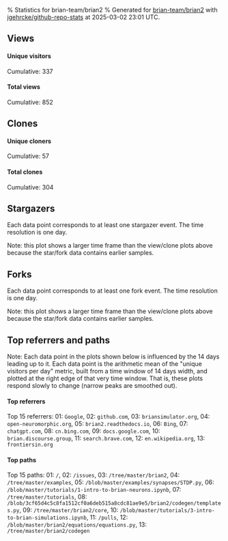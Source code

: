 % Statistics for brian-team/brian2
% Generated for [brian-team/brian2](https://github.com/brian-team/brian2) with [jgehrcke/github-repo-stats](https://github.com/jgehrcke/github-repo-stats) at 2025-03-02 23:01 UTC.


## Views

#### Unique visitors
<div id="chart_views_unique" class="full-width-chart"></div>

Cumulative: 337

#### Total views
<div id="chart_views_total" class="full-width-chart"></div>

Cumulative: 852

<div class="pagebreak-for-print"> </div>

## Clones

#### Unique cloners
<div id="chart_clones_unique" class="full-width-chart"></div>

Cumulative: 57

#### Total clones
<div id="chart_clones_total" class="full-width-chart"></div>

Cumulative: 304



<div class="pagebreak-for-print"> </div>



## Stargazers

Each data point corresponds to at least one stargazer event.
The time resolution is one day.

<div id="chart_stargazers" class="full-width-chart"></div>


Note: this plot shows a larger time frame than the view/clone plots above because the star/fork data contains earlier samples.



## Forks

Each data point corresponds to at least one fork event.
The time resolution is one day.

<div id="chart_forks" class="full-width-chart"></div>


Note: this plot shows a larger time frame than the view/clone plots above because the star/fork data contains earlier samples.



<div class="pagebreak-for-print"> </div>



## Top referrers and paths


Note: Each data point in the plots shown below is influenced by the 14 days
leading up to it. Each data point is the arithmetic mean of the "unique
visitors per day" metric, built from a time window of 14 days width, and
plotted at the right edge of that very time window. That is, these plots
respond slowly to change (narrow peaks are smoothed out).




#### Top referrers


<div id="chart_referrers_top_n_alltime" class="full-width-chart"></div>

Top 15 referrers: 01: `Google`, 02: `github.com`, 03: `briansimulator.org`, 04: `open-neuromorphic.org`, 05: `brian2.readthedocs.io`, 06: `Bing`, 07: `chatgpt.com`, 08: `cn.bing.com`, 09: `docs.google.com`, 10: `brian.discourse.group`, 11: `search.brave.com`, 12: `en.wikipedia.org`, 13: `frontiersin.org`





#### Top paths


<div id="chart_paths_top_n_alltime" class="full-width-chart"></div>

Top 15 paths: 01: `/`, 02: `/issues`, 03: `/tree/master/brian2`, 04: `/tree/master/examples`, 05: `/blob/master/examples/synapses/STDP.py`, 06: `/blob/master/tutorials/1-intro-to-brian-neurons.ipynb`, 07: `/tree/master/tutorials`, 08: `/blob/3cf65d4c5c8fa1512cf0a6deb515a8cdc81ae9e5/brian2/codegen/templates.py`, 09: `/tree/master/brian2/core`, 10: `/blob/master/tutorials/3-intro-to-brian-simulations.ipynb`, 11: `/pulls`, 12: `/blob/master/brian2/equations/equations.py`, 13: `/tree/master/brian2/codegen`


<script type="text/javascript">
    vegaEmbed('#chart_views_unique', {"$schema": "https://vega.github.io/schema/vega-lite/v4.17.0.json", "config": {"arc": {"fill": "#1b1e23"}, "area": {"fill": "#1b1e23"}, "axisBottom": {"domainColor": "#a9b4c4", "gridColor": "#a9b4c4", "labelColor": "#1b1e23", "labelFont": "relative-mono-11-pitch-pro, Menlo, monospace", "tickColor": "#a9b4c4", "titleColor": "#1b1e23", "titleFont": "relative-mono-11-pitch-pro, Menlo, monospace"}, "axisLeft": {"domainColor": "#a9b4c4", "gridColor": "#a9b4c4", "labelColor": "#1b1e23", "labelFont": "relative-mono-11-pitch-pro, Menlo, monospace", "tickColor": "#a9b4c4", "titleColor": "#1b1e23", "titleFont": "relative-mono-11-pitch-pro, Menlo, monospace"}, "axisX": {"grid": false}, "axisY": {"grid": false, "labelBound": true}, "background": "#FFFFFF", "group": {"fill": "#FFFFFF"}, "header": {"fontWeight": 400, "labelFont": "relative-mono-11-pitch-pro, Menlo, monospace", "titleFont": "relative-mono-11-pitch-pro, Menlo, monospace"}, "legend": {"labelFont": "relative-mono-11-pitch-pro, Menlo, monospace", "symbolSize": 200, "symbolType": "circle", "titleFont": "relative-mono-11-pitch-pro, Menlo, monospace"}, "line": {"color": "#1b1e23", "stroke": "#1b1e23"}, "path": {"stroke": "#1b1e23"}, "point": {"color": "#1b1e23", "cursor": "pointer", "filled": true, "size": 20}, "range": {"category": ["#85a2f7", "#ea9755", "#7eb36a", "#f07071", "#bc85d9", "#e587b6", "#a9b4c4", "#d4c05e", "#64b9c4"]}, "style": {"bar": {"fill": "#1b1e23"}, "text": {"font": "relative-mono-11-pitch-pro, Menlo, monospace", "fontWeight": 400}}, "symbol": {"shape": "circle"}, "title": {"anchor": "start", "font": "relative-mono-11-pitch-pro, Menlo, monospace", "fontWeight": 400}, "trail": {"color": "#1b1e23", "stroke": "#1b1e23"}, "view": {"stroke": null}}, "data": {"name": "data-9acd03353cbd4b8889f44dfcc27b51e4"}, "datasets": {"data-9acd03353cbd4b8889f44dfcc27b51e4": [{"time": "2025-02-12T00:00:00+00:00", "views_total": 1, "views_unique": 1}, {"time": "2025-02-13T00:00:00+00:00", "views_total": 38, "views_unique": 18}, {"time": "2025-02-14T00:00:00+00:00", "views_total": 15, "views_unique": 9}, {"time": "2025-02-15T00:00:00+00:00", "views_total": 46, "views_unique": 19}, {"time": "2025-02-16T00:00:00+00:00", "views_total": 11, "views_unique": 7}, {"time": "2025-02-17T00:00:00+00:00", "views_total": 24, "views_unique": 15}, {"time": "2025-02-18T00:00:00+00:00", "views_total": 40, "views_unique": 21}, {"time": "2025-02-19T00:00:00+00:00", "views_total": 73, "views_unique": 13}, {"time": "2025-02-20T00:00:00+00:00", "views_total": 20, "views_unique": 15}, {"time": "2025-02-21T00:00:00+00:00", "views_total": 35, "views_unique": 21}, {"time": "2025-02-22T00:00:00+00:00", "views_total": 14, "views_unique": 11}, {"time": "2025-02-23T00:00:00+00:00", "views_total": 19, "views_unique": 10}, {"time": "2025-02-24T00:00:00+00:00", "views_total": 63, "views_unique": 21}, {"time": "2025-02-25T00:00:00+00:00", "views_total": 54, "views_unique": 17}, {"time": "2025-02-26T00:00:00+00:00", "views_total": 184, "views_unique": 23}, {"time": "2025-02-27T00:00:00+00:00", "views_total": 67, "views_unique": 31}, {"time": "2025-02-28T00:00:00+00:00", "views_total": 38, "views_unique": 20}, {"time": "2025-03-01T00:00:00+00:00", "views_total": 91, "views_unique": 53}, {"time": "2025-03-02T00:00:00+00:00", "views_total": 19, "views_unique": 12}]}, "encoding": {"tooltip": [{"field": "views_unique", "format": ".1f", "title": "views (u)", "type": "quantitative"}, {"field": "time", "format": "%B %e, %Y", "title": "date", "type": "temporal"}], "x": {"axis": {"labelAngle": 25}, "field": "time", "scale": {"domain": ["2025-02-12", "2025-03-02"]}, "timeUnit": "yearmonthdate", "title": "date", "type": "temporal"}, "y": {"axis": {}, "field": "views_unique", "scale": {"domain": [0, 58.300000000000004], "type": "linear", "zero": true}, "title": "unique views per day", "type": "quantitative"}}, "height": 200, "mark": {"point": true, "type": "line"}, "padding": 10, "width": "container"}, {"actions": false, "renderer": "svg"}).catch(console.error);
vegaEmbed('#chart_views_total', {"$schema": "https://vega.github.io/schema/vega-lite/v4.17.0.json", "config": {"arc": {"fill": "#1b1e23"}, "area": {"fill": "#1b1e23"}, "axisBottom": {"domainColor": "#a9b4c4", "gridColor": "#a9b4c4", "labelColor": "#1b1e23", "labelFont": "relative-mono-11-pitch-pro, Menlo, monospace", "tickColor": "#a9b4c4", "titleColor": "#1b1e23", "titleFont": "relative-mono-11-pitch-pro, Menlo, monospace"}, "axisLeft": {"domainColor": "#a9b4c4", "gridColor": "#a9b4c4", "labelColor": "#1b1e23", "labelFont": "relative-mono-11-pitch-pro, Menlo, monospace", "tickColor": "#a9b4c4", "titleColor": "#1b1e23", "titleFont": "relative-mono-11-pitch-pro, Menlo, monospace"}, "axisX": {"grid": false}, "axisY": {"grid": false, "labelBound": true}, "background": "#FFFFFF", "group": {"fill": "#FFFFFF"}, "header": {"fontWeight": 400, "labelFont": "relative-mono-11-pitch-pro, Menlo, monospace", "titleFont": "relative-mono-11-pitch-pro, Menlo, monospace"}, "legend": {"labelFont": "relative-mono-11-pitch-pro, Menlo, monospace", "symbolSize": 200, "symbolType": "circle", "titleFont": "relative-mono-11-pitch-pro, Menlo, monospace"}, "line": {"color": "#1b1e23", "stroke": "#1b1e23"}, "path": {"stroke": "#1b1e23"}, "point": {"color": "#1b1e23", "cursor": "pointer", "filled": true, "size": 20}, "range": {"category": ["#85a2f7", "#ea9755", "#7eb36a", "#f07071", "#bc85d9", "#e587b6", "#a9b4c4", "#d4c05e", "#64b9c4"]}, "style": {"bar": {"fill": "#1b1e23"}, "text": {"font": "relative-mono-11-pitch-pro, Menlo, monospace", "fontWeight": 400}}, "symbol": {"shape": "circle"}, "title": {"anchor": "start", "font": "relative-mono-11-pitch-pro, Menlo, monospace", "fontWeight": 400}, "trail": {"color": "#1b1e23", "stroke": "#1b1e23"}, "view": {"stroke": null}}, "data": {"name": "data-9acd03353cbd4b8889f44dfcc27b51e4"}, "datasets": {"data-9acd03353cbd4b8889f44dfcc27b51e4": [{"time": "2025-02-12T00:00:00+00:00", "views_total": 1, "views_unique": 1}, {"time": "2025-02-13T00:00:00+00:00", "views_total": 38, "views_unique": 18}, {"time": "2025-02-14T00:00:00+00:00", "views_total": 15, "views_unique": 9}, {"time": "2025-02-15T00:00:00+00:00", "views_total": 46, "views_unique": 19}, {"time": "2025-02-16T00:00:00+00:00", "views_total": 11, "views_unique": 7}, {"time": "2025-02-17T00:00:00+00:00", "views_total": 24, "views_unique": 15}, {"time": "2025-02-18T00:00:00+00:00", "views_total": 40, "views_unique": 21}, {"time": "2025-02-19T00:00:00+00:00", "views_total": 73, "views_unique": 13}, {"time": "2025-02-20T00:00:00+00:00", "views_total": 20, "views_unique": 15}, {"time": "2025-02-21T00:00:00+00:00", "views_total": 35, "views_unique": 21}, {"time": "2025-02-22T00:00:00+00:00", "views_total": 14, "views_unique": 11}, {"time": "2025-02-23T00:00:00+00:00", "views_total": 19, "views_unique": 10}, {"time": "2025-02-24T00:00:00+00:00", "views_total": 63, "views_unique": 21}, {"time": "2025-02-25T00:00:00+00:00", "views_total": 54, "views_unique": 17}, {"time": "2025-02-26T00:00:00+00:00", "views_total": 184, "views_unique": 23}, {"time": "2025-02-27T00:00:00+00:00", "views_total": 67, "views_unique": 31}, {"time": "2025-02-28T00:00:00+00:00", "views_total": 38, "views_unique": 20}, {"time": "2025-03-01T00:00:00+00:00", "views_total": 91, "views_unique": 53}, {"time": "2025-03-02T00:00:00+00:00", "views_total": 19, "views_unique": 12}]}, "encoding": {"tooltip": [{"field": "views_total", "format": ".1f", "title": "views (t)", "type": "quantitative"}, {"field": "time", "format": "%B %e, %Y", "title": "date", "type": "temporal"}], "x": {"axis": {"labelAngle": 25}, "field": "time", "scale": {"domain": ["2025-02-12", "2025-03-02"]}, "timeUnit": "yearmonthdate", "title": "date", "type": "temporal"}, "y": {"axis": {"values": [1, 10, 50, 100, 500, 1000, 5000, 10000]}, "field": "views_total", "scale": {"domain": [0, 202.4], "type": "symlog", "zero": true}, "title": "total views per day", "type": "quantitative"}}, "height": 200, "mark": {"point": true, "type": "line"}, "padding": 10, "width": "container"}, {"actions": false, "renderer": "svg"}).catch(console.error);
vegaEmbed('#chart_clones_unique', {"$schema": "https://vega.github.io/schema/vega-lite/v4.17.0.json", "config": {"arc": {"fill": "#1b1e23"}, "area": {"fill": "#1b1e23"}, "axisBottom": {"domainColor": "#a9b4c4", "gridColor": "#a9b4c4", "labelColor": "#1b1e23", "labelFont": "relative-mono-11-pitch-pro, Menlo, monospace", "tickColor": "#a9b4c4", "titleColor": "#1b1e23", "titleFont": "relative-mono-11-pitch-pro, Menlo, monospace"}, "axisLeft": {"domainColor": "#a9b4c4", "gridColor": "#a9b4c4", "labelColor": "#1b1e23", "labelFont": "relative-mono-11-pitch-pro, Menlo, monospace", "tickColor": "#a9b4c4", "titleColor": "#1b1e23", "titleFont": "relative-mono-11-pitch-pro, Menlo, monospace"}, "axisX": {"grid": false}, "axisY": {"grid": false, "labelBound": true}, "background": "#FFFFFF", "group": {"fill": "#FFFFFF"}, "header": {"fontWeight": 400, "labelFont": "relative-mono-11-pitch-pro, Menlo, monospace", "titleFont": "relative-mono-11-pitch-pro, Menlo, monospace"}, "legend": {"labelFont": "relative-mono-11-pitch-pro, Menlo, monospace", "symbolSize": 200, "symbolType": "circle", "titleFont": "relative-mono-11-pitch-pro, Menlo, monospace"}, "line": {"color": "#1b1e23", "stroke": "#1b1e23"}, "path": {"stroke": "#1b1e23"}, "point": {"color": "#1b1e23", "cursor": "pointer", "filled": true, "size": 20}, "range": {"category": ["#85a2f7", "#ea9755", "#7eb36a", "#f07071", "#bc85d9", "#e587b6", "#a9b4c4", "#d4c05e", "#64b9c4"]}, "style": {"bar": {"fill": "#1b1e23"}, "text": {"font": "relative-mono-11-pitch-pro, Menlo, monospace", "fontWeight": 400}}, "symbol": {"shape": "circle"}, "title": {"anchor": "start", "font": "relative-mono-11-pitch-pro, Menlo, monospace", "fontWeight": 400}, "trail": {"color": "#1b1e23", "stroke": "#1b1e23"}, "view": {"stroke": null}}, "data": {"name": "data-3dc6c969520c5f8577ada57ac3ed2355"}, "datasets": {"data-3dc6c969520c5f8577ada57ac3ed2355": [{"clones_total": 3, "clones_unique": 3, "time": "2025-02-12T00:00:00+00:00"}, {"clones_total": 5, "clones_unique": 4, "time": "2025-02-13T00:00:00+00:00"}, {"clones_total": 3, "clones_unique": 3, "time": "2025-02-14T00:00:00+00:00"}, {"clones_total": 5, "clones_unique": 5, "time": "2025-02-15T00:00:00+00:00"}, {"clones_total": 120, "clones_unique": 3, "time": "2025-02-16T00:00:00+00:00"}, {"clones_total": 6, "clones_unique": 4, "time": "2025-02-17T00:00:00+00:00"}, {"clones_total": 6, "clones_unique": 3, "time": "2025-02-18T00:00:00+00:00"}, {"clones_total": 1, "clones_unique": 1, "time": "2025-02-19T00:00:00+00:00"}, {"clones_total": 1, "clones_unique": 1, "time": "2025-02-20T00:00:00+00:00"}, {"clones_total": 0, "clones_unique": 0, "time": "2025-02-21T00:00:00+00:00"}, {"clones_total": 10, "clones_unique": 3, "time": "2025-02-22T00:00:00+00:00"}, {"clones_total": 20, "clones_unique": 2, "time": "2025-02-23T00:00:00+00:00"}, {"clones_total": 89, "clones_unique": 8, "time": "2025-02-24T00:00:00+00:00"}, {"clones_total": 7, "clones_unique": 6, "time": "2025-02-25T00:00:00+00:00"}, {"clones_total": 4, "clones_unique": 4, "time": "2025-02-26T00:00:00+00:00"}, {"clones_total": 2, "clones_unique": 2, "time": "2025-02-27T00:00:00+00:00"}, {"clones_total": 0, "clones_unique": 0, "time": "2025-02-28T00:00:00+00:00"}, {"clones_total": 4, "clones_unique": 4, "time": "2025-03-01T00:00:00+00:00"}, {"clones_total": 18, "clones_unique": 1, "time": "2025-03-02T00:00:00+00:00"}]}, "encoding": {"tooltip": [{"field": "clones_unique", "format": ".1f", "title": "clones (u)", "type": "quantitative"}, {"field": "time", "format": "%B %e, %Y", "title": "date", "type": "temporal"}], "x": {"axis": {"labelAngle": 25}, "field": "time", "scale": {"domain": ["2025-02-12", "2025-03-02"]}, "timeUnit": "yearmonthdate", "title": "date", "type": "temporal"}, "y": {"axis": {}, "field": "clones_unique", "scale": {"domain": [0, 8.8], "type": "linear", "zero": true}, "title": "unique clones per day", "type": "quantitative"}}, "height": 200, "mark": {"point": true, "type": "line"}, "padding": 10, "width": "container"}, {"actions": false, "renderer": "svg"}).catch(console.error);
vegaEmbed('#chart_clones_total', {"$schema": "https://vega.github.io/schema/vega-lite/v4.17.0.json", "config": {"arc": {"fill": "#1b1e23"}, "area": {"fill": "#1b1e23"}, "axisBottom": {"domainColor": "#a9b4c4", "gridColor": "#a9b4c4", "labelColor": "#1b1e23", "labelFont": "relative-mono-11-pitch-pro, Menlo, monospace", "tickColor": "#a9b4c4", "titleColor": "#1b1e23", "titleFont": "relative-mono-11-pitch-pro, Menlo, monospace"}, "axisLeft": {"domainColor": "#a9b4c4", "gridColor": "#a9b4c4", "labelColor": "#1b1e23", "labelFont": "relative-mono-11-pitch-pro, Menlo, monospace", "tickColor": "#a9b4c4", "titleColor": "#1b1e23", "titleFont": "relative-mono-11-pitch-pro, Menlo, monospace"}, "axisX": {"grid": false}, "axisY": {"grid": false, "labelBound": true}, "background": "#FFFFFF", "group": {"fill": "#FFFFFF"}, "header": {"fontWeight": 400, "labelFont": "relative-mono-11-pitch-pro, Menlo, monospace", "titleFont": "relative-mono-11-pitch-pro, Menlo, monospace"}, "legend": {"labelFont": "relative-mono-11-pitch-pro, Menlo, monospace", "symbolSize": 200, "symbolType": "circle", "titleFont": "relative-mono-11-pitch-pro, Menlo, monospace"}, "line": {"color": "#1b1e23", "stroke": "#1b1e23"}, "path": {"stroke": "#1b1e23"}, "point": {"color": "#1b1e23", "cursor": "pointer", "filled": true, "size": 20}, "range": {"category": ["#85a2f7", "#ea9755", "#7eb36a", "#f07071", "#bc85d9", "#e587b6", "#a9b4c4", "#d4c05e", "#64b9c4"]}, "style": {"bar": {"fill": "#1b1e23"}, "text": {"font": "relative-mono-11-pitch-pro, Menlo, monospace", "fontWeight": 400}}, "symbol": {"shape": "circle"}, "title": {"anchor": "start", "font": "relative-mono-11-pitch-pro, Menlo, monospace", "fontWeight": 400}, "trail": {"color": "#1b1e23", "stroke": "#1b1e23"}, "view": {"stroke": null}}, "data": {"name": "data-3dc6c969520c5f8577ada57ac3ed2355"}, "datasets": {"data-3dc6c969520c5f8577ada57ac3ed2355": [{"clones_total": 3, "clones_unique": 3, "time": "2025-02-12T00:00:00+00:00"}, {"clones_total": 5, "clones_unique": 4, "time": "2025-02-13T00:00:00+00:00"}, {"clones_total": 3, "clones_unique": 3, "time": "2025-02-14T00:00:00+00:00"}, {"clones_total": 5, "clones_unique": 5, "time": "2025-02-15T00:00:00+00:00"}, {"clones_total": 120, "clones_unique": 3, "time": "2025-02-16T00:00:00+00:00"}, {"clones_total": 6, "clones_unique": 4, "time": "2025-02-17T00:00:00+00:00"}, {"clones_total": 6, "clones_unique": 3, "time": "2025-02-18T00:00:00+00:00"}, {"clones_total": 1, "clones_unique": 1, "time": "2025-02-19T00:00:00+00:00"}, {"clones_total": 1, "clones_unique": 1, "time": "2025-02-20T00:00:00+00:00"}, {"clones_total": 0, "clones_unique": 0, "time": "2025-02-21T00:00:00+00:00"}, {"clones_total": 10, "clones_unique": 3, "time": "2025-02-22T00:00:00+00:00"}, {"clones_total": 20, "clones_unique": 2, "time": "2025-02-23T00:00:00+00:00"}, {"clones_total": 89, "clones_unique": 8, "time": "2025-02-24T00:00:00+00:00"}, {"clones_total": 7, "clones_unique": 6, "time": "2025-02-25T00:00:00+00:00"}, {"clones_total": 4, "clones_unique": 4, "time": "2025-02-26T00:00:00+00:00"}, {"clones_total": 2, "clones_unique": 2, "time": "2025-02-27T00:00:00+00:00"}, {"clones_total": 0, "clones_unique": 0, "time": "2025-02-28T00:00:00+00:00"}, {"clones_total": 4, "clones_unique": 4, "time": "2025-03-01T00:00:00+00:00"}, {"clones_total": 18, "clones_unique": 1, "time": "2025-03-02T00:00:00+00:00"}]}, "encoding": {"tooltip": [{"field": "clones_total", "format": ".1f", "title": "clones (t)", "type": "quantitative"}, {"field": "time", "format": "%B %e, %Y", "title": "date", "type": "temporal"}], "x": {"axis": {"labelAngle": 25}, "field": "time", "scale": {"domain": ["2025-02-12", "2025-03-02"]}, "timeUnit": "yearmonthdate", "title": "date", "type": "temporal"}, "y": {"axis": {"values": [1, 10, 50, 100, 500, 1000, 5000, 10000]}, "field": "clones_total", "scale": {"domain": [0, 132.0], "type": "symlog", "zero": true}, "title": "total clones per day", "type": "quantitative"}}, "height": 200, "mark": {"point": true, "type": "line"}, "padding": 10, "width": "container"}, {"actions": false, "renderer": "svg"}).catch(console.error);
vegaEmbed('#chart_stargazers', {"$schema": "https://vega.github.io/schema/vega-lite/v4.17.0.json", "config": {"arc": {"fill": "#1b1e23"}, "area": {"fill": "#1b1e23"}, "axisBottom": {"domainColor": "#a9b4c4", "gridColor": "#a9b4c4", "labelColor": "#1b1e23", "labelFont": "relative-mono-11-pitch-pro, Menlo, monospace", "tickColor": "#a9b4c4", "titleColor": "#1b1e23", "titleFont": "relative-mono-11-pitch-pro, Menlo, monospace"}, "axisLeft": {"domainColor": "#a9b4c4", "gridColor": "#a9b4c4", "labelColor": "#1b1e23", "labelFont": "relative-mono-11-pitch-pro, Menlo, monospace", "tickColor": "#a9b4c4", "titleColor": "#1b1e23", "titleFont": "relative-mono-11-pitch-pro, Menlo, monospace"}, "axisX": {"grid": false}, "axisY": {"grid": false}, "background": "#FFFFFF", "group": {"fill": "#FFFFFF"}, "header": {"fontWeight": 400, "labelFont": "relative-mono-11-pitch-pro, Menlo, monospace", "titleFont": "relative-mono-11-pitch-pro, Menlo, monospace"}, "legend": {"labelFont": "relative-mono-11-pitch-pro, Menlo, monospace", "symbolSize": 200, "symbolType": "circle", "titleFont": "relative-mono-11-pitch-pro, Menlo, monospace"}, "line": {"color": "#1b1e23", "stroke": "#1b1e23"}, "path": {"stroke": "#1b1e23"}, "point": {"color": "#1b1e23", "cursor": "pointer", "filled": true, "size": 50}, "range": {"category": ["#85a2f7", "#ea9755", "#7eb36a", "#f07071", "#bc85d9", "#e587b6", "#a9b4c4", "#d4c05e", "#64b9c4"]}, "style": {"bar": {"fill": "#1b1e23"}, "text": {"font": "relative-mono-11-pitch-pro, Menlo, monospace", "fontWeight": 400}}, "symbol": {"shape": "circle"}, "title": {"anchor": "start", "font": "relative-mono-11-pitch-pro, Menlo, monospace", "fontWeight": 400}, "trail": {"color": "#1b1e23", "stroke": "#1b1e23"}, "view": {"stroke": null}}, "data": {"name": "data-afb1c7b5c5ca2f9b11ee5b0456f0db0c"}, "datasets": {"data-afb1c7b5c5ca2f9b11ee5b0456f0db0c": [{"stars_cumulative": 5.0, "time": "2012-11-27T00:00:00+00:00"}, {"stars_cumulative": 7.0, "time": "2013-04-10T06:00:00+00:00"}, {"stars_cumulative": 8.0, "time": "2013-07-08T18:00:00+00:00"}, {"stars_cumulative": 10.0, "time": "2013-10-06T06:00:00+00:00"}, {"stars_cumulative": 11.0, "time": "2013-11-20T00:00:00+00:00"}, {"stars_cumulative": 13.0, "time": "2014-02-17T12:00:00+00:00"}, {"stars_cumulative": 14.0, "time": "2014-04-03T06:00:00+00:00"}, {"stars_cumulative": 17.0, "time": "2014-05-18T00:00:00+00:00"}, {"stars_cumulative": 20.0, "time": "2014-07-01T18:00:00+00:00"}, {"stars_cumulative": 23.0, "time": "2014-08-15T12:00:00+00:00"}, {"stars_cumulative": 25.0, "time": "2014-11-13T00:00:00+00:00"}, {"stars_cumulative": 29.0, "time": "2014-12-27T18:00:00+00:00"}, {"stars_cumulative": 32.0, "time": "2015-02-10T12:00:00+00:00"}, {"stars_cumulative": 35.0, "time": "2015-03-27T06:00:00+00:00"}, {"stars_cumulative": 38.0, "time": "2015-05-11T00:00:00+00:00"}, {"stars_cumulative": 40.0, "time": "2015-06-24T18:00:00+00:00"}, {"stars_cumulative": 41.0, "time": "2015-08-08T12:00:00+00:00"}, {"stars_cumulative": 46.0, "time": "2015-09-22T06:00:00+00:00"}, {"stars_cumulative": 50.0, "time": "2015-11-06T00:00:00+00:00"}, {"stars_cumulative": 54.0, "time": "2015-12-20T18:00:00+00:00"}, {"stars_cumulative": 57.0, "time": "2016-02-03T12:00:00+00:00"}, {"stars_cumulative": 66.0, "time": "2016-03-19T06:00:00+00:00"}, {"stars_cumulative": 71.0, "time": "2016-05-03T00:00:00+00:00"}, {"stars_cumulative": 76.0, "time": "2016-06-16T18:00:00+00:00"}, {"stars_cumulative": 79.0, "time": "2016-07-31T12:00:00+00:00"}, {"stars_cumulative": 81.0, "time": "2016-09-14T06:00:00+00:00"}, {"stars_cumulative": 84.0, "time": "2016-10-29T00:00:00+00:00"}, {"stars_cumulative": 90.0, "time": "2016-12-12T18:00:00+00:00"}, {"stars_cumulative": 96.0, "time": "2017-01-26T12:00:00+00:00"}, {"stars_cumulative": 103.0, "time": "2017-03-12T06:00:00+00:00"}, {"stars_cumulative": 107.0, "time": "2017-04-26T00:00:00+00:00"}, {"stars_cumulative": 118.0, "time": "2017-06-09T18:00:00+00:00"}, {"stars_cumulative": 124.0, "time": "2017-07-24T12:00:00+00:00"}, {"stars_cumulative": 134.0, "time": "2017-09-07T06:00:00+00:00"}, {"stars_cumulative": 140.0, "time": "2017-10-22T00:00:00+00:00"}, {"stars_cumulative": 153.0, "time": "2017-12-05T18:00:00+00:00"}, {"stars_cumulative": 161.0, "time": "2018-01-19T12:00:00+00:00"}, {"stars_cumulative": 175.0, "time": "2018-03-05T06:00:00+00:00"}, {"stars_cumulative": 183.0, "time": "2018-04-19T00:00:00+00:00"}, {"stars_cumulative": 193.0, "time": "2018-06-02T18:00:00+00:00"}, {"stars_cumulative": 203.0, "time": "2018-07-17T12:00:00+00:00"}, {"stars_cumulative": 215.0, "time": "2018-08-31T06:00:00+00:00"}, {"stars_cumulative": 225.0, "time": "2018-10-15T00:00:00+00:00"}, {"stars_cumulative": 238.0, "time": "2018-11-28T18:00:00+00:00"}, {"stars_cumulative": 252.0, "time": "2019-01-12T12:00:00+00:00"}, {"stars_cumulative": 263.0, "time": "2019-02-26T06:00:00+00:00"}, {"stars_cumulative": 272.0, "time": "2019-04-12T00:00:00+00:00"}, {"stars_cumulative": 284.0, "time": "2019-05-26T18:00:00+00:00"}, {"stars_cumulative": 298.0, "time": "2019-07-10T12:00:00+00:00"}, {"stars_cumulative": 306.0, "time": "2019-08-24T06:00:00+00:00"}, {"stars_cumulative": 324.0, "time": "2019-10-08T00:00:00+00:00"}, {"stars_cumulative": 337.0, "time": "2019-11-21T18:00:00+00:00"}, {"stars_cumulative": 363.0, "time": "2020-01-05T12:00:00+00:00"}, {"stars_cumulative": 384.0, "time": "2020-02-19T06:00:00+00:00"}, {"stars_cumulative": 407.0, "time": "2020-04-04T00:00:00+00:00"}, {"stars_cumulative": 419.0, "time": "2020-05-18T18:00:00+00:00"}, {"stars_cumulative": 440.0, "time": "2020-07-02T12:00:00+00:00"}, {"stars_cumulative": 464.0, "time": "2020-08-16T06:00:00+00:00"}, {"stars_cumulative": 476.0, "time": "2020-09-30T00:00:00+00:00"}, {"stars_cumulative": 490.0, "time": "2020-11-13T18:00:00+00:00"}, {"stars_cumulative": 505.0, "time": "2020-12-28T12:00:00+00:00"}, {"stars_cumulative": 514.0, "time": "2021-02-11T06:00:00+00:00"}, {"stars_cumulative": 527.0, "time": "2021-03-28T00:00:00+00:00"}, {"stars_cumulative": 542.0, "time": "2021-05-11T18:00:00+00:00"}, {"stars_cumulative": 563.0, "time": "2021-06-25T12:00:00+00:00"}, {"stars_cumulative": 570.0, "time": "2021-08-09T06:00:00+00:00"}, {"stars_cumulative": 582.0, "time": "2021-09-23T00:00:00+00:00"}, {"stars_cumulative": 590.0, "time": "2021-11-06T18:00:00+00:00"}, {"stars_cumulative": 600.0, "time": "2021-12-21T12:00:00+00:00"}, {"stars_cumulative": 620.0, "time": "2022-02-04T06:00:00+00:00"}, {"stars_cumulative": 633.0, "time": "2022-03-21T00:00:00+00:00"}, {"stars_cumulative": 649.0, "time": "2022-05-04T18:00:00+00:00"}, {"stars_cumulative": 654.0, "time": "2022-06-18T12:00:00+00:00"}, {"stars_cumulative": 667.0, "time": "2022-08-02T06:00:00+00:00"}, {"stars_cumulative": 676.0, "time": "2022-09-16T00:00:00+00:00"}, {"stars_cumulative": 692.0, "time": "2022-10-30T18:00:00+00:00"}, {"stars_cumulative": 703.0, "time": "2022-12-14T12:00:00+00:00"}, {"stars_cumulative": 720.0, "time": "2023-01-28T06:00:00+00:00"}, {"stars_cumulative": 734.0, "time": "2023-03-14T00:00:00+00:00"}, {"stars_cumulative": 750.0, "time": "2023-04-27T18:00:00+00:00"}, {"stars_cumulative": 766.0, "time": "2023-06-11T12:00:00+00:00"}, {"stars_cumulative": 776.0, "time": "2023-07-26T06:00:00+00:00"}, {"stars_cumulative": 790.0, "time": "2023-09-09T00:00:00+00:00"}, {"stars_cumulative": 810.0, "time": "2023-10-23T18:00:00+00:00"}, {"stars_cumulative": 822.0, "time": "2023-12-07T12:00:00+00:00"}, {"stars_cumulative": 838.0, "time": "2024-01-21T06:00:00+00:00"}, {"stars_cumulative": 862.0, "time": "2024-03-06T00:00:00+00:00"}, {"stars_cumulative": 880.0, "time": "2024-04-19T18:00:00+00:00"}, {"stars_cumulative": 892.0, "time": "2024-06-03T12:00:00+00:00"}, {"stars_cumulative": 900.0, "time": "2024-07-18T06:00:00+00:00"}, {"stars_cumulative": 924.0, "time": "2024-09-01T00:00:00+00:00"}, {"stars_cumulative": 941.0, "time": "2024-10-15T18:00:00+00:00"}, {"stars_cumulative": 950.0, "time": "2024-11-29T12:00:00+00:00"}, {"stars_cumulative": 967.0, "time": "2025-01-13T06:00:00+00:00"}, {"stars_cumulative": 970.0, "time": "2025-02-27T00:00:00+00:00"}]}, "encoding": {"tooltip": [{"field": "stars_cumulative", "format": "d", "title": "stars", "type": "quantitative"}, {"field": "time", "format": "%B %e, %Y", "title": "date", "type": "temporal"}], "x": {"axis": {"labelAngle": 25}, "field": "time", "scale": {"domain": ["2012-11-27", "2025-03-02"]}, "timeUnit": "yearmonthdate", "title": "date", "type": "temporal"}, "y": {"field": "stars_cumulative", "scale": {"domain": [0, 1067.0], "zero": true}, "title": "stargazer count (cumulative)", "type": "quantitative"}}, "height": 300, "mark": {"point": true, "type": "line"}, "padding": 10, "width": "container"}, {"actions": false, "renderer": "svg"}).catch(console.error);
vegaEmbed('#chart_forks', {"$schema": "https://vega.github.io/schema/vega-lite/v4.17.0.json", "config": {"arc": {"fill": "#1b1e23"}, "area": {"fill": "#1b1e23"}, "axisBottom": {"domainColor": "#a9b4c4", "gridColor": "#a9b4c4", "labelColor": "#1b1e23", "labelFont": "relative-mono-11-pitch-pro, Menlo, monospace", "tickColor": "#a9b4c4", "titleColor": "#1b1e23", "titleFont": "relative-mono-11-pitch-pro, Menlo, monospace"}, "axisLeft": {"domainColor": "#a9b4c4", "gridColor": "#a9b4c4", "labelColor": "#1b1e23", "labelFont": "relative-mono-11-pitch-pro, Menlo, monospace", "tickColor": "#a9b4c4", "titleColor": "#1b1e23", "titleFont": "relative-mono-11-pitch-pro, Menlo, monospace"}, "axisX": {"grid": false}, "axisY": {"grid": false}, "background": "#FFFFFF", "group": {"fill": "#FFFFFF"}, "header": {"fontWeight": 400, "labelFont": "relative-mono-11-pitch-pro, Menlo, monospace", "titleFont": "relative-mono-11-pitch-pro, Menlo, monospace"}, "legend": {"labelFont": "relative-mono-11-pitch-pro, Menlo, monospace", "symbolSize": 200, "symbolType": "circle", "titleFont": "relative-mono-11-pitch-pro, Menlo, monospace"}, "line": {"color": "#1b1e23", "stroke": "#1b1e23"}, "path": {"stroke": "#1b1e23"}, "point": {"color": "#1b1e23", "cursor": "pointer", "filled": true, "size": 50}, "range": {"category": ["#85a2f7", "#ea9755", "#7eb36a", "#f07071", "#bc85d9", "#e587b6", "#a9b4c4", "#d4c05e", "#64b9c4"]}, "style": {"bar": {"fill": "#1b1e23"}, "text": {"font": "relative-mono-11-pitch-pro, Menlo, monospace", "fontWeight": 400}}, "symbol": {"shape": "circle"}, "title": {"anchor": "start", "font": "relative-mono-11-pitch-pro, Menlo, monospace", "fontWeight": 400}, "trail": {"color": "#1b1e23", "stroke": "#1b1e23"}, "view": {"stroke": null}}, "data": {"name": "data-6af1af9a5bfa2d1b1b02631e531b1859"}, "datasets": {"data-6af1af9a5bfa2d1b1b02631e531b1859": [{"forks_cumulative": 1.0, "time": "2013-01-29T00:00:00+00:00"}, {"forks_cumulative": 2.0, "time": "2013-06-10T06:00:00+00:00"}, {"forks_cumulative": 3.0, "time": "2013-07-24T08:00:00+00:00"}, {"forks_cumulative": 4.0, "time": "2014-01-16T16:00:00+00:00"}, {"forks_cumulative": 5.0, "time": "2014-03-01T18:00:00+00:00"}, {"forks_cumulative": 6.0, "time": "2014-04-14T20:00:00+00:00"}, {"forks_cumulative": 8.0, "time": "2014-07-12T00:00:00+00:00"}, {"forks_cumulative": 11.0, "time": "2015-02-17T10:00:00+00:00"}, {"forks_cumulative": 12.0, "time": "2015-05-16T14:00:00+00:00"}, {"forks_cumulative": 13.0, "time": "2015-06-29T16:00:00+00:00"}, {"forks_cumulative": 14.0, "time": "2015-08-12T18:00:00+00:00"}, {"forks_cumulative": 15.0, "time": "2015-09-25T20:00:00+00:00"}, {"forks_cumulative": 17.0, "time": "2015-11-08T22:00:00+00:00"}, {"forks_cumulative": 18.0, "time": "2015-12-23T00:00:00+00:00"}, {"forks_cumulative": 21.0, "time": "2016-02-05T02:00:00+00:00"}, {"forks_cumulative": 22.0, "time": "2016-05-03T06:00:00+00:00"}, {"forks_cumulative": 23.0, "time": "2016-10-26T14:00:00+00:00"}, {"forks_cumulative": 25.0, "time": "2016-12-09T16:00:00+00:00"}, {"forks_cumulative": 28.0, "time": "2017-01-22T18:00:00+00:00"}, {"forks_cumulative": 34.0, "time": "2017-03-07T20:00:00+00:00"}, {"forks_cumulative": 36.0, "time": "2017-04-20T22:00:00+00:00"}, {"forks_cumulative": 38.0, "time": "2017-06-04T00:00:00+00:00"}, {"forks_cumulative": 39.0, "time": "2017-07-18T02:00:00+00:00"}, {"forks_cumulative": 43.0, "time": "2017-08-31T04:00:00+00:00"}, {"forks_cumulative": 45.0, "time": "2017-10-14T06:00:00+00:00"}, {"forks_cumulative": 48.0, "time": "2017-11-27T08:00:00+00:00"}, {"forks_cumulative": 51.0, "time": "2018-01-10T10:00:00+00:00"}, {"forks_cumulative": 56.0, "time": "2018-02-23T12:00:00+00:00"}, {"forks_cumulative": 61.0, "time": "2018-04-08T14:00:00+00:00"}, {"forks_cumulative": 66.0, "time": "2018-05-22T16:00:00+00:00"}, {"forks_cumulative": 71.0, "time": "2018-08-18T20:00:00+00:00"}, {"forks_cumulative": 74.0, "time": "2018-10-01T22:00:00+00:00"}, {"forks_cumulative": 75.0, "time": "2018-11-15T00:00:00+00:00"}, {"forks_cumulative": 78.0, "time": "2019-02-11T04:00:00+00:00"}, {"forks_cumulative": 81.0, "time": "2019-03-27T06:00:00+00:00"}, {"forks_cumulative": 88.0, "time": "2019-05-10T08:00:00+00:00"}, {"forks_cumulative": 93.0, "time": "2019-06-23T10:00:00+00:00"}, {"forks_cumulative": 96.0, "time": "2019-08-06T12:00:00+00:00"}, {"forks_cumulative": 98.0, "time": "2019-09-19T14:00:00+00:00"}, {"forks_cumulative": 100.0, "time": "2019-11-02T16:00:00+00:00"}, {"forks_cumulative": 103.0, "time": "2019-12-16T18:00:00+00:00"}, {"forks_cumulative": 110.0, "time": "2020-01-29T20:00:00+00:00"}, {"forks_cumulative": 120.0, "time": "2020-03-13T22:00:00+00:00"}, {"forks_cumulative": 124.0, "time": "2020-04-27T00:00:00+00:00"}, {"forks_cumulative": 130.0, "time": "2020-06-10T02:00:00+00:00"}, {"forks_cumulative": 134.0, "time": "2020-07-24T04:00:00+00:00"}, {"forks_cumulative": 137.0, "time": "2020-09-06T06:00:00+00:00"}, {"forks_cumulative": 138.0, "time": "2020-10-20T08:00:00+00:00"}, {"forks_cumulative": 141.0, "time": "2020-12-03T10:00:00+00:00"}, {"forks_cumulative": 146.0, "time": "2021-01-16T12:00:00+00:00"}, {"forks_cumulative": 152.0, "time": "2021-03-01T14:00:00+00:00"}, {"forks_cumulative": 153.0, "time": "2021-04-14T16:00:00+00:00"}, {"forks_cumulative": 157.0, "time": "2021-05-28T18:00:00+00:00"}, {"forks_cumulative": 159.0, "time": "2021-07-11T20:00:00+00:00"}, {"forks_cumulative": 162.0, "time": "2021-08-24T22:00:00+00:00"}, {"forks_cumulative": 165.0, "time": "2021-10-08T00:00:00+00:00"}, {"forks_cumulative": 171.0, "time": "2021-11-21T02:00:00+00:00"}, {"forks_cumulative": 173.0, "time": "2022-01-04T04:00:00+00:00"}, {"forks_cumulative": 178.0, "time": "2022-02-17T06:00:00+00:00"}, {"forks_cumulative": 186.0, "time": "2022-04-02T08:00:00+00:00"}, {"forks_cumulative": 187.0, "time": "2022-05-16T10:00:00+00:00"}, {"forks_cumulative": 188.0, "time": "2022-06-29T12:00:00+00:00"}, {"forks_cumulative": 193.0, "time": "2022-08-12T14:00:00+00:00"}, {"forks_cumulative": 194.0, "time": "2022-09-25T16:00:00+00:00"}, {"forks_cumulative": 196.0, "time": "2022-12-22T20:00:00+00:00"}, {"forks_cumulative": 200.0, "time": "2023-02-04T22:00:00+00:00"}, {"forks_cumulative": 202.0, "time": "2023-03-21T00:00:00+00:00"}, {"forks_cumulative": 203.0, "time": "2023-05-04T02:00:00+00:00"}, {"forks_cumulative": 204.0, "time": "2023-06-17T04:00:00+00:00"}, {"forks_cumulative": 205.0, "time": "2023-09-13T08:00:00+00:00"}, {"forks_cumulative": 206.0, "time": "2023-10-27T10:00:00+00:00"}, {"forks_cumulative": 207.0, "time": "2023-12-10T12:00:00+00:00"}, {"forks_cumulative": 208.0, "time": "2024-01-23T14:00:00+00:00"}, {"forks_cumulative": 209.0, "time": "2024-04-20T18:00:00+00:00"}, {"forks_cumulative": 213.0, "time": "2024-06-03T20:00:00+00:00"}, {"forks_cumulative": 216.0, "time": "2024-08-31T00:00:00+00:00"}, {"forks_cumulative": 217.0, "time": "2024-10-14T02:00:00+00:00"}, {"forks_cumulative": 220.0, "time": "2024-11-27T04:00:00+00:00"}, {"forks_cumulative": 223.0, "time": "2025-01-10T06:00:00+00:00"}, {"forks_cumulative": 224.0, "time": "2025-02-23T08:00:00+00:00"}]}, "encoding": {"tooltip": [{"field": "forks_cumulative", "format": "d", "title": "forks", "type": "quantitative"}, {"field": "time", "format": "%B %e, %Y", "title": "date", "type": "temporal"}], "x": {"axis": {"labelAngle": 25}, "field": "time", "scale": {"domain": ["2012-11-27", "2025-03-02"]}, "timeUnit": "yearmonthdate", "title": "date", "type": "temporal"}, "y": {"field": "forks_cumulative", "scale": {"domain": [0, 246.40000000000003], "zero": true}, "title": "fork count (cumulative)", "type": "quantitative"}}, "height": 300, "mark": {"point": true, "type": "line"}, "padding": 10, "width": "container"}, {"actions": false, "renderer": "svg"}).catch(console.error);
vegaEmbed('#chart_referrers_top_n_alltime', {"$schema": "https://vega.github.io/schema/vega-lite/v4.17.0.json", "config": {"arc": {"fill": "#1b1e23"}, "area": {"fill": "#1b1e23"}, "axisBottom": {"domainColor": "#a9b4c4", "gridColor": "#a9b4c4", "labelColor": "#1b1e23", "labelFont": "relative-mono-11-pitch-pro, Menlo, monospace", "tickColor": "#a9b4c4", "titleColor": "#1b1e23", "titleFont": "relative-mono-11-pitch-pro, Menlo, monospace"}, "axisLeft": {"domainColor": "#a9b4c4", "gridColor": "#a9b4c4", "labelColor": "#1b1e23", "labelFont": "relative-mono-11-pitch-pro, Menlo, monospace", "tickColor": "#a9b4c4", "titleColor": "#1b1e23", "titleFont": "relative-mono-11-pitch-pro, Menlo, monospace"}, "axisX": {"grid": false}, "axisY": {"grid": false}, "background": "#FFFFFF", "group": {"fill": "#FFFFFF"}, "header": {"fontWeight": 400, "labelFont": "relative-mono-11-pitch-pro, Menlo, monospace", "titleFont": "relative-mono-11-pitch-pro, Menlo, monospace"}, "legend": {"labelFont": "relative-mono-11-pitch-pro, Menlo, monospace", "symbolSize": 200, "symbolType": "circle", "titleFont": "relative-mono-11-pitch-pro, Menlo, monospace"}, "line": {"color": "#1b1e23", "stroke": "#1b1e23"}, "path": {"stroke": "#1b1e23"}, "point": {"color": "#1b1e23", "cursor": "pointer", "filled": true, "size": 30}, "range": {"category": ["#85a2f7", "#ea9755", "#7eb36a", "#f07071", "#bc85d9", "#e587b6", "#a9b4c4", "#d4c05e", "#64b9c4"]}, "style": {"bar": {"fill": "#1b1e23"}, "text": {"font": "relative-mono-11-pitch-pro, Menlo, monospace", "fontWeight": 400}}, "symbol": {"shape": "circle"}, "title": {"anchor": "start", "font": "relative-mono-11-pitch-pro, Menlo, monospace", "fontWeight": 400}, "trail": {"color": "#1b1e23", "stroke": "#1b1e23"}, "view": {"stroke": null}}, "data": {"name": "data-5d10d8d49f9f5c638448d7f8c2ac0dd8"}, "datasets": {"data-5d10d8d49f9f5c638448d7f8c2ac0dd8": [{"referrer": "Google", "time": "2025-02-26T00:00:00+00:00", "views_unique": 77.0, "views_unique_norm": 5.5}, {"referrer": "Google", "time": "2025-02-27T00:00:00+00:00", "views_unique": 78.0, "views_unique_norm": 5.571428571428571}, {"referrer": "Google", "time": "2025-02-28T00:00:00+00:00", "views_unique": 88.0, "views_unique_norm": 6.285714285714286}, {"referrer": "Google", "time": "2025-03-01T00:00:00+00:00", "views_unique": 86.0, "views_unique_norm": 6.142857142857143}, {"referrer": "Google", "time": "2025-03-02T00:00:00+00:00", "views_unique": 92.0, "views_unique_norm": 6.571428571428571}, {"referrer": "github.com", "time": "2025-02-26T00:00:00+00:00", "views_unique": 18.0, "views_unique_norm": 1.2857142857142858}, {"referrer": "github.com", "time": "2025-02-27T00:00:00+00:00", "views_unique": 20.0, "views_unique_norm": 1.4285714285714286}, {"referrer": "github.com", "time": "2025-02-28T00:00:00+00:00", "views_unique": 24.0, "views_unique_norm": 1.7142857142857142}, {"referrer": "github.com", "time": "2025-03-01T00:00:00+00:00", "views_unique": 24.0, "views_unique_norm": 1.7142857142857142}, {"referrer": "github.com", "time": "2025-03-02T00:00:00+00:00", "views_unique": 23.0, "views_unique_norm": 1.6428571428571428}, {"referrer": "briansimulator.org", "time": "2025-02-26T00:00:00+00:00", "views_unique": 11.0, "views_unique_norm": 0.7857142857142857}, {"referrer": "briansimulator.org", "time": "2025-02-27T00:00:00+00:00", "views_unique": 12.0, "views_unique_norm": 0.8571428571428571}, {"referrer": "briansimulator.org", "time": "2025-02-28T00:00:00+00:00", "views_unique": 12.0, "views_unique_norm": 0.8571428571428571}, {"referrer": "briansimulator.org", "time": "2025-03-01T00:00:00+00:00", "views_unique": 12.0, "views_unique_norm": 0.8571428571428571}, {"referrer": "briansimulator.org", "time": "2025-03-02T00:00:00+00:00", "views_unique": 12.0, "views_unique_norm": 0.8571428571428571}, {"referrer": "open-neuromorphic.org", "time": "2025-02-26T00:00:00+00:00", "views_unique": 7.0, "views_unique_norm": 0.5}, {"referrer": "open-neuromorphic.org", "time": "2025-02-27T00:00:00+00:00", "views_unique": 8.0, "views_unique_norm": 0.5714285714285714}, {"referrer": "open-neuromorphic.org", "time": "2025-02-28T00:00:00+00:00", "views_unique": 8.0, "views_unique_norm": 0.5714285714285714}, {"referrer": "open-neuromorphic.org", "time": "2025-03-01T00:00:00+00:00", "views_unique": 9.0, "views_unique_norm": 0.6428571428571429}, {"referrer": "open-neuromorphic.org", "time": "2025-03-02T00:00:00+00:00", "views_unique": 9.0, "views_unique_norm": 0.6428571428571429}, {"referrer": "brian2.readthedocs.io", "time": "2025-02-26T00:00:00+00:00", "views_unique": 6.0, "views_unique_norm": 0.42857142857142855}, {"referrer": "brian2.readthedocs.io", "time": "2025-02-27T00:00:00+00:00", "views_unique": 4.0, "views_unique_norm": 0.2857142857142857}, {"referrer": "brian2.readthedocs.io", "time": "2025-02-28T00:00:00+00:00", "views_unique": 5.0, "views_unique_norm": 0.35714285714285715}, {"referrer": "brian2.readthedocs.io", "time": "2025-03-01T00:00:00+00:00", "views_unique": 4.0, "views_unique_norm": 0.2857142857142857}, {"referrer": "brian2.readthedocs.io", "time": "2025-03-02T00:00:00+00:00", "views_unique": 4.0, "views_unique_norm": 0.2857142857142857}, {"referrer": "Bing", "time": "2025-02-26T00:00:00+00:00", "views_unique": 5.0, "views_unique_norm": 0.35714285714285715}, {"referrer": "Bing", "time": "2025-02-27T00:00:00+00:00", "views_unique": 3.0, "views_unique_norm": 0.21428571428571427}, {"referrer": "Bing", "time": "2025-02-28T00:00:00+00:00", "views_unique": 2.0, "views_unique_norm": 0.14285714285714285}, {"referrer": "Bing", "time": "2025-03-01T00:00:00+00:00", "views_unique": null, "views_unique_norm": null}, {"referrer": "Bing", "time": "2025-03-02T00:00:00+00:00", "views_unique": 6.0, "views_unique_norm": 0.42857142857142855}, {"referrer": "chatgpt.com", "time": "2025-02-26T00:00:00+00:00", "views_unique": 5.0, "views_unique_norm": 0.35714285714285715}, {"referrer": "chatgpt.com", "time": "2025-02-27T00:00:00+00:00", "views_unique": 4.0, "views_unique_norm": 0.2857142857142857}, {"referrer": "chatgpt.com", "time": "2025-02-28T00:00:00+00:00", "views_unique": 4.0, "views_unique_norm": 0.2857142857142857}, {"referrer": "chatgpt.com", "time": "2025-03-01T00:00:00+00:00", "views_unique": 4.0, "views_unique_norm": 0.2857142857142857}, {"referrer": "chatgpt.com", "time": "2025-03-02T00:00:00+00:00", "views_unique": null, "views_unique_norm": null}]}, "encoding": {"color": {"field": "referrer", "legend": {"direction": "vertical", "orient": "top", "title": "Legend:"}, "sort": {"field": "order"}, "type": "nominal"}, "tooltip": [{"field": "referrer", "type": "nominal"}, {"field": "views_unique_norm", "format": ".2f", "title": "views (14d mean)", "type": "quantitative"}, {"field": "time", "format": "%B %e, %Y", "title": "date", "type": "temporal"}], "x": {"axis": {"labelAngle": 25}, "field": "time", "scale": {"domain": ["2025-02-12", "2025-03-02"]}, "timeUnit": "yearmonthdate", "title": "date", "type": "temporal"}, "y": {"field": "views_unique_norm", "scale": {"domain": [0, 7.228571428571429], "type": "linear", "zero": true}, "title": "unique visitors per day (mean from last 14 days)", "type": "quantitative"}}, "height": 300, "mark": {"point": true, "type": "line"}, "padding": 10, "width": "container"}, {"actions": false, "renderer": "svg"}).catch(console.error);
vegaEmbed('#chart_paths_top_n_alltime', {"$schema": "https://vega.github.io/schema/vega-lite/v4.17.0.json", "config": {"arc": {"fill": "#1b1e23"}, "area": {"fill": "#1b1e23"}, "axisBottom": {"domainColor": "#a9b4c4", "gridColor": "#a9b4c4", "labelColor": "#1b1e23", "labelFont": "relative-mono-11-pitch-pro, Menlo, monospace", "tickColor": "#a9b4c4", "titleColor": "#1b1e23", "titleFont": "relative-mono-11-pitch-pro, Menlo, monospace"}, "axisLeft": {"domainColor": "#a9b4c4", "gridColor": "#a9b4c4", "labelColor": "#1b1e23", "labelFont": "relative-mono-11-pitch-pro, Menlo, monospace", "tickColor": "#a9b4c4", "titleColor": "#1b1e23", "titleFont": "relative-mono-11-pitch-pro, Menlo, monospace"}, "axisX": {"grid": false}, "axisY": {"grid": false}, "background": "#FFFFFF", "group": {"fill": "#FFFFFF"}, "header": {"fontWeight": 400, "labelFont": "relative-mono-11-pitch-pro, Menlo, monospace", "titleFont": "relative-mono-11-pitch-pro, Menlo, monospace"}, "legend": {"labelFont": "relative-mono-11-pitch-pro, Menlo, monospace", "symbolSize": 200, "symbolType": "circle", "titleFont": "relative-mono-11-pitch-pro, Menlo, monospace"}, "line": {"color": "#1b1e23", "stroke": "#1b1e23"}, "path": {"stroke": "#1b1e23"}, "point": {"color": "#1b1e23", "cursor": "pointer", "filled": true, "size": 30}, "range": {"category": ["#85a2f7", "#ea9755", "#7eb36a", "#f07071", "#bc85d9", "#e587b6", "#a9b4c4", "#d4c05e", "#64b9c4"]}, "style": {"bar": {"fill": "#1b1e23"}, "text": {"font": "relative-mono-11-pitch-pro, Menlo, monospace", "fontWeight": 400}}, "symbol": {"shape": "circle"}, "title": {"anchor": "start", "font": "relative-mono-11-pitch-pro, Menlo, monospace", "fontWeight": 400}, "trail": {"color": "#1b1e23", "stroke": "#1b1e23"}, "view": {"stroke": null}}, "data": {"name": "data-33b999a3a2f98cd57ae7f091cfeed4f0"}, "datasets": {"data-33b999a3a2f98cd57ae7f091cfeed4f0": [{"path": "/", "time": "2025-02-26T00:00:00+00:00", "views_unique": 125, "views_unique_norm": 8.928571428571429}, {"path": "/", "time": "2025-02-27T00:00:00+00:00", "views_unique": 130, "views_unique_norm": 9.285714285714286}, {"path": "/", "time": "2025-02-28T00:00:00+00:00", "views_unique": 142, "views_unique_norm": 10.142857142857142}, {"path": "/", "time": "2025-03-01T00:00:00+00:00", "views_unique": 141, "views_unique_norm": 10.071428571428571}, {"path": "/", "time": "2025-03-02T00:00:00+00:00", "views_unique": 146, "views_unique_norm": 10.428571428571429}, {"path": "/issues", "time": "2025-02-26T00:00:00+00:00", "views_unique": 15, "views_unique_norm": 1.0714285714285714}, {"path": "/issues", "time": "2025-02-27T00:00:00+00:00", "views_unique": 19, "views_unique_norm": 1.3571428571428572}, {"path": "/issues", "time": "2025-02-28T00:00:00+00:00", "views_unique": 21, "views_unique_norm": 1.5}, {"path": "/issues", "time": "2025-03-01T00:00:00+00:00", "views_unique": 21, "views_unique_norm": 1.5}, {"path": "/issues", "time": "2025-03-02T00:00:00+00:00", "views_unique": 23, "views_unique_norm": 1.6428571428571428}, {"path": "/tree/master/brian2", "time": "2025-02-26T00:00:00+00:00", "views_unique": 12, "views_unique_norm": 0.8571428571428571}, {"path": "/tree/master/brian2", "time": "2025-02-27T00:00:00+00:00", "views_unique": 17, "views_unique_norm": 1.2142857142857142}, {"path": "/tree/master/brian2", "time": "2025-02-28T00:00:00+00:00", "views_unique": 20, "views_unique_norm": 1.4285714285714286}, {"path": "/tree/master/brian2", "time": "2025-03-01T00:00:00+00:00", "views_unique": 18, "views_unique_norm": 1.2857142857142858}, {"path": "/tree/master/brian2", "time": "2025-03-02T00:00:00+00:00", "views_unique": 20, "views_unique_norm": 1.4285714285714286}, {"path": "/tree/master/examples", "time": "2025-02-26T00:00:00+00:00", "views_unique": 16, "views_unique_norm": 1.1428571428571428}, {"path": "/tree/master/examples", "time": "2025-02-27T00:00:00+00:00", "views_unique": 19, "views_unique_norm": 1.3571428571428572}, {"path": "/tree/master/examples", "time": "2025-02-28T00:00:00+00:00", "views_unique": 20, "views_unique_norm": 1.4285714285714286}, {"path": "/tree/master/examples", "time": "2025-03-01T00:00:00+00:00", "views_unique": 19, "views_unique_norm": 1.3571428571428572}, {"path": "/tree/master/examples", "time": "2025-03-02T00:00:00+00:00", "views_unique": 19, "views_unique_norm": 1.3571428571428572}, {"path": "/blob/master/examples/synapses/STDP.py", "time": "2025-02-26T00:00:00+00:00", "views_unique": 6, "views_unique_norm": 0.42857142857142855}, {"path": "/blob/master/examples/synapses/STDP.py", "time": "2025-02-27T00:00:00+00:00", "views_unique": 6, "views_unique_norm": 0.42857142857142855}, {"path": "/blob/master/examples/synapses/STDP.py", "time": "2025-02-28T00:00:00+00:00", "views_unique": 6, "views_unique_norm": 0.42857142857142855}, {"path": "/blob/master/examples/synapses/STDP.py", "time": "2025-03-01T00:00:00+00:00", "views_unique": 7, "views_unique_norm": 0.5}, {"path": "/blob/master/examples/synapses/STDP.py", "time": "2025-03-02T00:00:00+00:00", "views_unique": 9, "views_unique_norm": 0.6428571428571429}, {"path": "/blob/master/tutorials/1-intro-to-brian-neurons.ipynb", "time": "2025-02-26T00:00:00+00:00", "views_unique": 7, "views_unique_norm": 0.5}, {"path": "/blob/master/tutorials/1-intro-to-brian-neurons.ipynb", "time": "2025-02-27T00:00:00+00:00", "views_unique": 8, "views_unique_norm": 0.5714285714285714}, {"path": "/blob/master/tutorials/1-intro-to-brian-neurons.ipynb", "time": "2025-02-28T00:00:00+00:00", "views_unique": 9, "views_unique_norm": 0.6428571428571429}, {"path": "/blob/master/tutorials/1-intro-to-brian-neurons.ipynb", "time": "2025-03-01T00:00:00+00:00", "views_unique": 6, "views_unique_norm": 0.42857142857142855}, {"path": "/blob/master/tutorials/1-intro-to-brian-neurons.ipynb", "time": "2025-03-02T00:00:00+00:00", "views_unique": 6, "views_unique_norm": 0.42857142857142855}, {"path": "/tree/master/tutorials", "time": "2025-02-26T00:00:00+00:00", "views_unique": 5, "views_unique_norm": 0.35714285714285715}, {"path": "/tree/master/tutorials", "time": "2025-02-27T00:00:00+00:00", "views_unique": 7, "views_unique_norm": 0.5}, {"path": "/tree/master/tutorials", "time": "2025-02-28T00:00:00+00:00", "views_unique": 8, "views_unique_norm": 0.5714285714285714}, {"path": "/tree/master/tutorials", "time": "2025-03-01T00:00:00+00:00", "views_unique": 7, "views_unique_norm": 0.5}, {"path": "/tree/master/tutorials", "time": "2025-03-02T00:00:00+00:00", "views_unique": 8, "views_unique_norm": 0.5714285714285714}]}, "encoding": {"color": {"field": "path", "legend": {"direction": "vertical", "orient": "top", "title": "Legend:"}, "sort": {"field": "order"}, "type": "nominal"}, "tooltip": [{"field": "path", "type": "nominal"}, {"field": "views_unique_norm", "format": ".2f", "title": "views (14d mean)", "type": "quantitative"}, {"field": "time", "format": "%B %e, %Y", "title": "date", "type": "temporal"}], "x": {"axis": {"labelAngle": 25}, "field": "time", "scale": {"domain": ["2025-02-12", "2025-03-02"]}, "timeUnit": "yearmonthdate", "title": "date", "type": "temporal"}, "y": {"field": "views_unique_norm", "scale": {"domain": [0, 11.471428571428573], "type": "symlog", "zero": true}, "title": "unique visitors per day (mean from last 14 days)", "type": "quantitative"}}, "height": 300, "mark": {"point": true, "type": "line"}, "padding": 10, "width": "container"}, {"actions": false, "renderer": "svg"}).catch(console.error);
    </script>